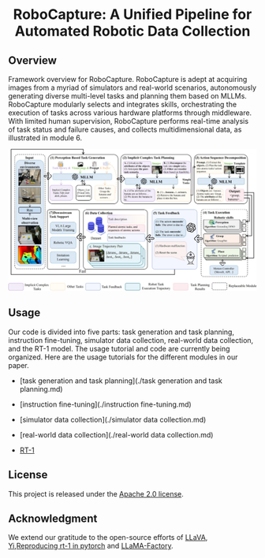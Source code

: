 <div align="center">

<h1> RoboCapture: A Unified Pipeline for Automated Robotic Data Collection </h1>

</div>

## Overview

Framework overview for RoboCapture. RoboCapture is adept at acquiring images from a myriad of simulators and real-world scenarios, autonomously generating diverse multi-level tasks and planning them based on MLLMs. RoboCapture modularly selects and integrates skills, orchestrating the execution of tasks across various hardware platforms through middleware. With limited human supervision, RoboCapture performs real-time analysis of task status and failure causes, and collects multidimensional data, as illustrated in module 6.

<img title="" src="../fig/fig2.jpg" alt="fig2.jpg" data-align="center">

## Usage

Our code is divided into five parts: task generation and task planning, instruction fine-tuning, simulator data collection, real-world data collection, and the RT-1 model. The usage tutorial and code are currently being organized. Here are the usage tutorials for the different modules in our paper.

- [task generation and task planning](./task generation and task planning.md)

- [instruction fine-tuning](./instruction fine-tuning.md)

- [simulator data collection](./simulator data collection.md)

- [real-world data collection](./real-world data collection.md)

- [RT-1](./RT-1.md)

## License

This project is released under the [Apache 2.0 license](LICENSE).

## Acknowledgment

We extend our gratitude to the open-source efforts of [LLaVA](https://github.com/haotian-liu/LLaVA), [Yi](https://github.com/01-ai/Yi),[Reproducing rt-1 in pytorch](https://github.com/ioai-tech/pytorch_rt1_with_trainer_and_tester) and [LLaMA-Factory](https://github.com/hiyouga/LLaMA-Factory).
